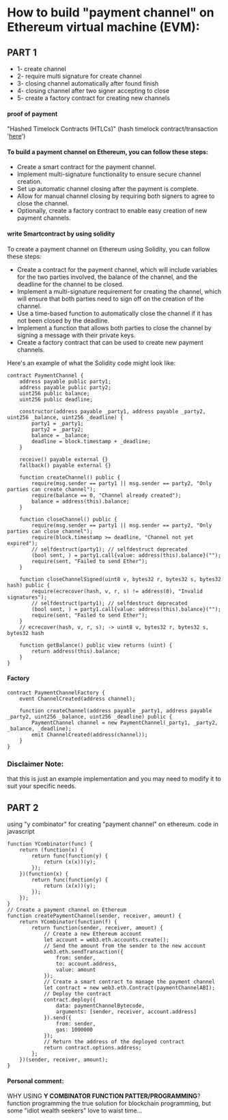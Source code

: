 # How to build "payment channel" on Ethereum virtual machine (EVM):
## PART 1
- 1- create channel
- 2- require multi signature for create channel
- 3- closing channel automatically after found finish
- 4- closing channel after two signer accepting to close
- 5- create a factory contract for creating new channels

#### proof of payment 
"Hashed Timelock Contracts (HTLCs)" (hash timelock contract/transaction '[here](https://en.bitcoin.it/wiki/Hash_Time_Locked_Contracts)')

#### To build a payment channel on Ethereum, you can follow these steps:
- Create a smart contract for the payment channel.
- Implement multi-signature functionality to ensure secure channel creation.
- Set up automatic channel closing after the payment is complete.
- Allow for manual channel closing by requiring both signers to agree to close the channel.
- Optionally, create a factory contract to enable easy creation of new payment channels.

#### write Smartcontract by using solidity
To create a payment channel on Ethereum using Solidity, you can follow these steps:
- Create a contract for the payment channel, which will include variables for the two parties involved, the balance of the channel, and the deadline for the channel to be closed.
- Implement a multi-signature requirement for creating the channel, which will ensure that both parties need to sign off on the creation of the channel.
- Use a time-based function to automatically close the channel if it has not been closed by the deadline.
- Implement a function that allows both parties to close the channel by signing a message with their private keys.
- Create a factory contract that can be used to create new payment channels.

Here's an example of what the Solidity code might look like:

```solidity
contract PaymentChannel {
    address payable public party1;
    address payable public party2;
    uint256 public balance;
    uint256 public deadline;

    constructor(address payable _party1, address payable _party2, uint256 _balance, uint256 _deadline) {
        party1 = _party1;
        party2 = _party2;
        balance = _balance;
        deadline = block.timestamp + _deadline;
    }

    receive() payable external {}
    fallback() payable external {}
    
    function createChannel() public {
        require(msg.sender == party1 || msg.sender == party2, "Only parties can create channel");
        require(balance == 0, "Channel already created");
        balance = address(this).balance;
    }
    
    function closeChannel() public {
        require(msg.sender == party1 || msg.sender == party2, "Only parties can close channel");
        require(block.timestamp >= deadline, "Channel not yet expired");
        // selfdestruct(party1); // selfdestruct deprecated
        (bool sent, ) = party1.call{value: address(this).balance}("");
        require(sent, "Failed to send Ether");
    }
    
    function closeChannelSigned(uint8 v, bytes32 r, bytes32 s, bytes32 hash) public {
        require(ecrecover(hash, v, r, s) != address(0), "Invalid signatures");
        // selfdestruct(party1); // selfdestruct deprecated
        (bool sent, ) = party1.call{value: address(this).balance}("");
        require(sent, "Failed to send Ether");
    }
    // ecrecover(hash, v, r, s); -> uint8 v, bytes32 r, bytes32 s, bytes32 hash

    function getBalance() public view returns (uint) {
        return address(this).balance;
    }    
}
```

#### Factory
```solidity
contract PaymentChannelFactory {
    event ChannelCreated(address channel);

    function createChannel(address payable _party1, address payable _party2, uint256 _balance, uint256 _deadline) public {
        PaymentChannel channel = new PaymentChannel(_party1, _party2, _balance, _deadline);
        emit ChannelCreated(address(channel));
    }
}
```

### Disclaimer Note: 
that this is just an example implementation and you may need to modify it to suit your specific needs.

## PART 2
using "y combinator" for creating "payment channel" on ethereum. code in javascript

```JS
function YCombinator(func) {
    return (function(x) {
        return func(function(y) {
            return (x(x))(y);
        });
    })(function(x) {
        return func(function(y) {
            return (x(x))(y);
        });
    });
} 
// Create a payment channel on Ethereum
function createPaymentChannel(sender, receiver, amount) {
    return YCombinator(function(f) {
        return function(sender, receiver, amount) {
            // Create a new Ethereum account
            let account = web3.eth.accounts.create();
            // Send the amount from the sender to the new account
            web3.eth.sendTransaction({
                from: sender,
                to: account.address,
                value: amount
            });
            // Create a smart contract to manage the payment channel
            let contract = new web3.eth.Contract(paymentChannelABI);
            // Deploy the contract
            contract.deploy({
                data: paymentChannelBytecode,
                arguments: [sender, receiver, account.address]
            }).send({
                from: sender,
                gas: 1000000
            });
            // Return the address of the deployed contract
            return contract.options.address;
        };
    })(sender, receiver, amount);
}
```
#### Personal comment:
WHY USING **Y COMBINATOR FUNCTION PATTER/PROGRAMMING**? function programming the true solution for blockchain programming, but some "idiot wealth seekers" love to waist time...
